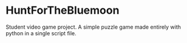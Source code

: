 # HuntForTheBluemoon
Student video game project. A simple puzzle game made entirely with python in a single script file.
